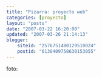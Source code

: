 ```yaml
---
title: "Pizarra: proyecto web"
categories: [proyecto]
layout: "posts"
date: "2007-03-22 16:20:00"
updated: "2007-03-26 21:14:13"
blogger:
    siteid: "2576751480129510024"
    postid: "6138409758630153055"
---
```


foto:

<a href="http://www.postgradoweb.com/blogger/uploaded_images/proyecto_web-740349.gif"><img src="http://www.postgradoweb.com/blogger/uploaded_images/proyecto_web-740224.gif" border="0" alt="" /></a>
